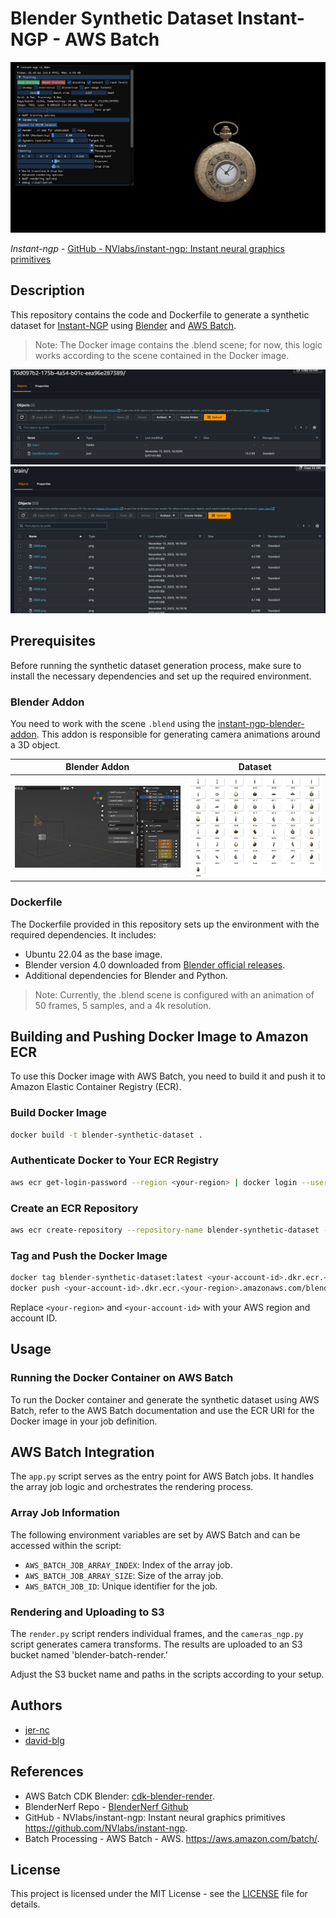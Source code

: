 # Blender Synthetic Dataset Instant-NGP - AWS Batch

![i-ngp](./assets/instant-ngp.png)

_Instant-ngp_ - [GitHub - NVlabs/instant-ngp: Instant neural graphics primitives](https://github.com/NVlabs/instant-ngp)

## Description

This repository contains the code and Dockerfile to generate a synthetic dataset for [Instant-NGP](https://github.com/jer-nc/instant-ngp-blender-addon) using [Blender](https://www.blender.org/) and [AWS Batch](https://aws.amazon.com/batch/).

> Note: The Docker image contains the .blend scene; for now, this logic works according to the scene contained in the Docker image.


![dataset](./assets/s3_1.png)
![dataset](./assets/s3_2.png)

## Prerequisites

Before running the synthetic dataset generation process, make sure to install the necessary dependencies and set up the required environment.

### Blender Addon

You need to work with the scene `.blend` using the [instant-ngp-blender-addon](https://github.com/jer-nc/instant-ngp-blender-addon). This addon is responsible for generating camera animations around a 3D object.

| Blender Addon                         | Dataset                               |
| ------------------------------------- | ------------------------------------- |
| ![addon-ngp](./assets/addon-bngp.png) | ![dataset](./assets/dataset-imgs.jpg) |

### Dockerfile

The Dockerfile provided in this repository sets up the environment with the required dependencies. It includes:

- Ubuntu 22.04 as the base image.
- Blender version 4.0 downloaded from [Blender official releases](https://www.blender.org/download/).
- Additional dependencies for Blender and Python.

> Note: Currently, the .blend scene is configured with an animation of 50 frames, 5 samples, and a 4k resolution.

## Building and Pushing Docker Image to Amazon ECR

To use this Docker image with AWS Batch, you need to build it and push it to Amazon Elastic Container Registry (ECR).

### Build Docker Image

```bash
docker build -t blender-synthetic-dataset .
```

### Authenticate Docker to Your ECR Registry

```bash
aws ecr get-login-password --region <your-region> | docker login --username AWS --password-stdin <your-account-id>.dkr.ecr.<your-region>.amazonaws.com
```

### Create an ECR Repository

```bash
aws ecr create-repository --repository-name blender-synthetic-dataset --region <your-region>
```

### Tag and Push the Docker Image

```bash
docker tag blender-synthetic-dataset:latest <your-account-id>.dkr.ecr.<your-region>.amazonaws.com/blender-synthetic-dataset:latest
docker push <your-account-id>.dkr.ecr.<your-region>.amazonaws.com/blender-synthetic-dataset:latest
```

Replace `<your-region>` and `<your-account-id>` with your AWS region and account ID.

## Usage

### Running the Docker Container on AWS Batch

To run the Docker container and generate the synthetic dataset using AWS Batch, refer to the AWS Batch documentation and use the ECR URI for the Docker image in your job definition.

## AWS Batch Integration

The `app.py` script serves as the entry point for AWS Batch jobs. It handles the array job logic and orchestrates the rendering process.

### Array Job Information

The following environment variables are set by AWS Batch and can be accessed within the script:

- `AWS_BATCH_JOB_ARRAY_INDEX`: Index of the array job.
- `AWS_BATCH_JOB_ARRAY_SIZE`: Size of the array job.
- `AWS_BATCH_JOB_ID`: Unique identifier for the job.

### Rendering and Uploading to S3

The `render.py` script renders individual frames, and the `cameras_ngp.py` script generates camera transforms. The results are uploaded to an S3 bucket named 'blender-batch-render.'

Adjust the S3 bucket name and paths in the scripts according to your setup.

## Authors

- [jer-nc](https://github.com/jer-nc)
- [david-blg](https://github.com/david-blg)

## References

- AWS Batch CDK Blender: [cdk-blender-render](https://github.com/mattiamatrix/cdk-blender-render).
- BlenderNerf Repo - [BlenderNerf Github](https://github.com/maximeraafat/BlenderNeRF)
- GitHub - NVlabs/instant-ngp: Instant neural graphics primitives https://github.com/NVlabs/instant-ngp.
- Batch Processing - AWS Batch - AWS. https://aws.amazon.com/batch/.

## License

This project is licensed under the MIT License - see the [LICENSE](LICENSE) file for details.